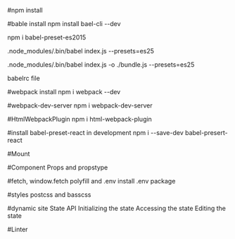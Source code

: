 #npm install

#bable install
 npm install bael-cli --dev
 
 npm i babel-preset-es2015
 
 .node_modules/.bin/babel index.js --presets=es25
 
 .node_modules/.bin/babel index.js -o ./bundle.js --presets=es25
 
 babelrc file
 

#webpack install
 npm i webpack --dev


#webpack-dev-server
  npm i webpack-dev-server

#HtmlWebpackPlugin
npm i html-webpack-plugin

#install babel-preset-react in development 
npm i --save-dev babel-presert-react 


#Mount

#Component Props and propstype


#fetch, window.fetch polyfill  and .env
install .env package 

#styles
postcss and basscss


#dynamic site
State API
Initializing the state
Accessing the state
Editing the state


#Linter 